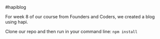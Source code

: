#hapiblog

For week 8 of our course from Founders and Coders, we created a blog using hapi.

Clone our repo and then run in your command line: 
``` npm install ```